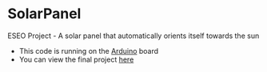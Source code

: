 # SolarPanel
ESEO Project -  A solar panel that automatically orients itself towards the sun
- This code is running on the [Arduino](https://www.arduino.cc/en/software) board
- You can view the final project [here]()
